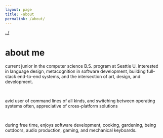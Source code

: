 ```yaml
---
layout: page
title: -about
permalink: /about/
---
```


<a href="/">../</a>

# about me

current junior in the computer science B.S. program at Seattle U. interested in language design, metacognition in software development, building full-stack end-to-end systems, and the intersection of art, design, and development.  

<br />

avid user of command lines of all kinds, and switching between operating systems often, appreciative of cross-platform solutions  

<br />

during free time, enjoys software development, cooking, gardening, being outdoors, audio production, gaming, and mechanical keyboards.  

<br />